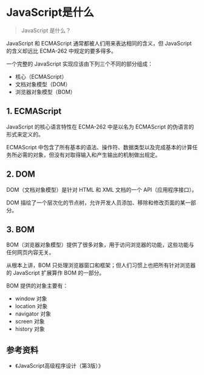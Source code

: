 # JavaScript是什么

> JavaScript 是什么？

JavaScript 和 ECMAScript 通常都被人们用来表达相同的含义，但 JavaScript 的含义却远比 ECMA-262 中规定的要多得多。  

一个完整的 JavaScript 实现应该由下列三个不同的部分组成：
* 核心（ECMAScript）
* 文档对象模型（DOM）
* 浏览器对象模型（BOM）

## 1. ECMAScript

JavaScript 的核心语言特性在 ECMA-262 中是以名为 ECMAScript 的伪语言的形式来定义的。  

ECMAScript 中包含了所有基本的语法、操作符、数据类型以及完成基本的计算任务所必需的对象，但没有对取得输入和产生输出的机制做出规定。

## 2. DOM

DOM（文档对象模型）是针对 HTML 和 XML 文档的一个 API（应用程序接口）。

DOM 描绘了一个层次化的节点树，允许开发人员添加、移除和修改页面的某一部分。

## 3. BOM

BOM（浏览器对象模型）提供了很多对象，用于访问浏览器的功能，这些功能与任何网页内容无关。

从根本上讲，BOM 只处理浏览器窗口和框架；但人们习惯上也把所有针对浏览器的 JavaScript 扩展算作 BOM 的一部分。

BOM 提供的对象主要有：

* window 对象
* location 对象
* navigator 对象
* screen 对象
* history 对象

## 参考资料
* 《JavaScript高级程序设计（第3版）》
